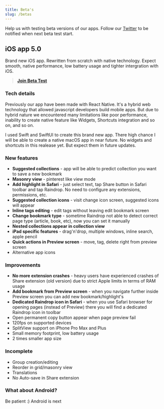 ```yaml
---
title: Beta's
slug: /betas
---
```


Help us with testing beta versions of our apps. Follow our [Twitter](https://twitter.com/raindrop_io) to be notified when next beta test start.

## iOS app 5.0
Brand new iOS app. Rewritten from scratch with native technology. Expect smooth, native performance, low battery usage and tighter intergration with iOS.

> [**Join Beta Test**](https://testflight.apple.com/join/Zbn9zjKk)

### Tech details
Previously our app have been made with React Native. It's a hybrid web technology that allowed javascript developers build mobile apps.
But due to hybrid nature we encountered many limitations like poor performance, inability to create native feature like Widgets, Shortcuts integration and so on, and so on.

I used Swift and SwiftUI to create this brand new app. There high chance I will be able to create a native macOS app in near future.
No widgets and shortcuts in this realease yet. But expect them in future updates.

### New features
- **Suggested collections** - app will be able to predict collection you want to save a new bookmark
- **Masonry view** - pinterest like view mode
- **Add highlight in Safari** - just select text, tap Share button in Safari toolbar and tap Raindrop. No need to configure any extensions, permissions, etc.
- **Suggested collection icons** - visit change icon screen, suggested icons will appear
- **Inline tags editing** - edit tags without leaving edit bookmark screen
- **Change bookmark type** - sometime Raindrop not able to detect correct page type (article, book, etc), now you can set it manually
- **Nested collections appear in collection view**
- **iPad specific features** - drag'n'drop, multiple windows, inline search, apple pencil
- **Quick actions in Preview screen** - move, tag, delete right from preview screen
- Alternative app icons

### Improvements
- **No more extension crashes** - heavy users have experienced crashes of Share extension (old version) due to strict Apple limits in terms of RAM usage
- **Add bookmark from Preview screen** - when you navigate further inside Preview screen you can add new bookmark/highlight's
- **Dedicated Raindrop icon in Safari** - when you use Safari browser for opening pages (instead of Preview) there you will find a dedicated Raindrop icon in toolbar
- Open permanent copy button appear when page preview fail
- 120fps on supported devices
- SplitView support on iPhone Pro Max and Plus
- Small memory footprint, low battery usage
- 2 times smaller app size

### Incomplete
- Group creation/editing
- Reorder in grid/masonry view
- Translations
- No Auto-save in Share extension

### What about Android?
Be patient :) Android is next